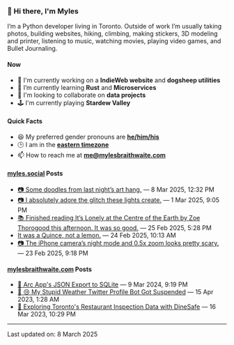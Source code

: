 ### 👋 Hi there, I'm Myles

I’m a Python developer living in Toronto. Outside of work I’m usually taking photos, building websites, hiking, climbing, making stickers, 3D modeling and printer, listening to music, watching movies, playing video games, and Bullet Journaling.

#### Now

-   🔭 I'm currently working on a **IndieWeb website** and **dogsheep utilities**
-   🌱 I’m currently learning **Rust** and **Microservices**
-   👯 I'm looking to collaborate on **data projects**
-   🕹️ I'm currently playing **Stardew Valley**

#### Quick Facts

-   😆 My preferred gender pronouns are **[he/him/his](https://www.mypronouns.org/he-him)**
-   🕒 I am in the **[eastern timezone](https://time.is/Toronto)**
-   📫 How to reach me at **[me@mylesbraithwaite.com](mailto:me@mylesbraithwaite.com)**

<!--
-   🤔 I’m looking for help with ...
-   💬 Ask me about ...
-   ⚡ Fun fact: ...
-->

#### [myles.social](https://myles.social/) Posts
<!-- START: MICROBLOG_POSTS -->
-   [📷 Some doodles from last night’s art hang.](https://myles.social/2025/03/08/some-doodles-from-last-nights.html) — 8 Mar 2025, 12:32 PM
-   [📷 I absolutely adore the glitch these lights create.](https://myles.social/2025/03/01/i-absolutely-adore-the-glitch.html) — 1 Mar 2025, 9:05 PM
-   [📚 Finished reading It’s Lonely at the Centre of the Earth by Zoe Thorogood this afternoon. It was so good.](https://myles.social/2025/02/25/finished-reading-its-lonely-at.html) — 25 Feb 2025, 5:28 PM
-   [It was a Quince, not a lemon.](https://myles.social/2025/02/24/it-was-a-quince-not.html) — 24 Feb 2025, 10:13 AM
-   [📷 The iPhone camera’s night mode and 0.5x zoom looks pretty scary.](https://myles.social/2025/02/23/the-iphone-cameras-night-mode.html) — 23 Feb 2025, 9:18 PM
<!-- END: MICROBLOG_POSTS -->

#### [mylesbraithwaite.com](https://mylesbraithwaite.com/) Posts
<!-- START: BLOG_POSTS -->
-   [📝 Arc App's JSON Export to SQLite](https://mylesbraithwaite.com/arc-apps-json-export-to-sqlite) — 9 Mar 2024, 9:19 PM
-   [📝 😢 My Stupid Weather Twitter Profile Bot Got Suspended](https://mylesbraithwaite.com/my-stupid-weather-twitter-profile-bot-got-suspended) — 15 Apr 2023, 1:28 AM
-   [📝 Exploring Toronto's Restaurant Inspection Data with DineSafe](https://mylesbraithwaite.com/exploring-torontos-restaurant-inspection-data-with-dinesafe) — 16 Mar 2023, 10:29 PM
<!-- END: BLOG_POSTS -->

---

<!-- START: LAST_UPDATED_AT -->
Last updated on: 8 March 2025
<!-- END: LAST_UPDATED_AT -->
